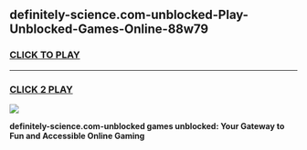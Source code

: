 
## definitely-science.com-unblocked-Play-Unblocked-Games-Online-88w79
<h3>
<a href="https://premium76.site?title=definitely-science.com-unblocked&ref=25A">CLICK TO PLAY</a></h3>
<hr>

<h3>
<a href="https://premium76.site?title=definitely-science.com-unblocked&ref=25A">CLICK 2 PLAY</a>
  
</h3>

<a href="https://premium76.site?title=definitely-science.com-unblocked&ref=25A"><img src="https://clearcache.store/games.png"></a>


**definitely-science.com-unblocked games unblocked: Your Gateway to Fun and Accessible Online Gaming**
